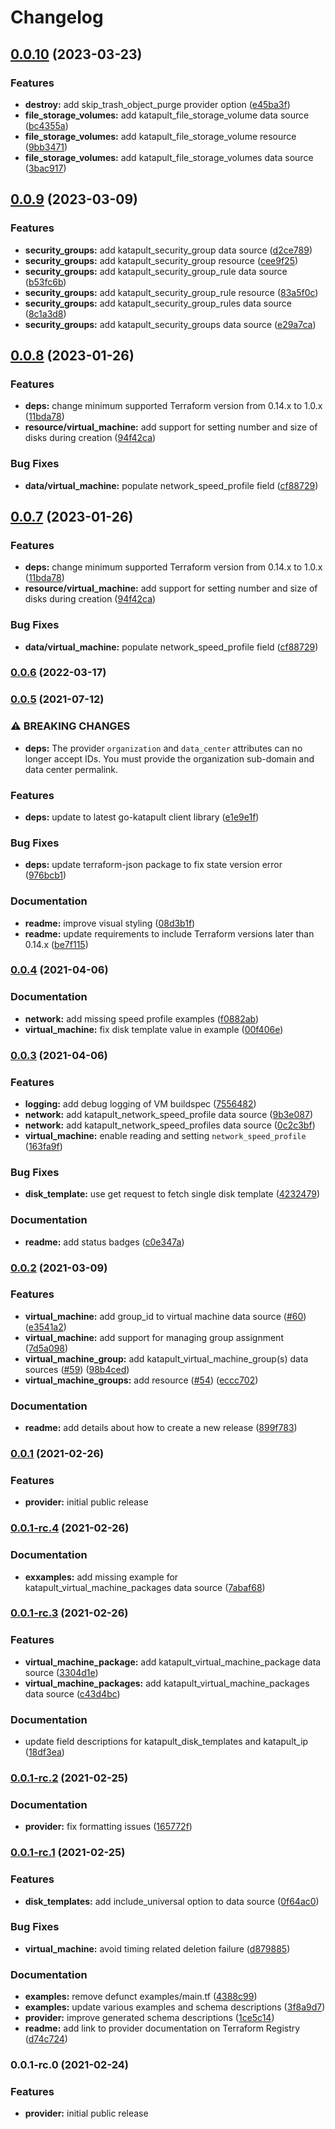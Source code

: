 # Changelog

## [0.0.10](https://github.com/krystal/terraform-provider-katapult/compare/v0.0.9...v0.0.10) (2023-03-23)


### Features

* **destroy:** add skip_trash_object_purge provider option ([e45ba3f](https://github.com/krystal/terraform-provider-katapult/commit/e45ba3f23b7c2bf880cf777430f191778a4dd50f))
* **file_storage_volumes:** add katapult_file_storage_volume data source ([bc4355a](https://github.com/krystal/terraform-provider-katapult/commit/bc4355afbabf1952c97327957d4e5812267ee32b))
* **file_storage_volumes:** add katapult_file_storage_volume resource ([9bb3471](https://github.com/krystal/terraform-provider-katapult/commit/9bb3471ea39bd00f939045c6dc70ae7ea50cc394))
* **file_storage_volumes:** add katapult_file_storage_volumes data source ([3bac917](https://github.com/krystal/terraform-provider-katapult/commit/3bac91701d2a6f9a1524602f10be7308cb3c756b))

## [0.0.9](https://github.com/krystal/terraform-provider-katapult/compare/v0.0.8...v0.0.9) (2023-03-09)


### Features

* **security_groups:** add katapult_security_group data source ([d2ce789](https://github.com/krystal/terraform-provider-katapult/commit/d2ce789392b9c9530d55de6fd5ac0c9e356ee40d))
* **security_groups:** add katapult_security_group resource ([cee9f25](https://github.com/krystal/terraform-provider-katapult/commit/cee9f250f03db5b9a65c69c69283bd5ab3dcaee8))
* **security_groups:** add katapult_security_group_rule data source ([b53fc6b](https://github.com/krystal/terraform-provider-katapult/commit/b53fc6ba78f33f6cf4588acabfceeb074dcba98f))
* **security_groups:** add katapult_security_group_rule resource ([83a5f0c](https://github.com/krystal/terraform-provider-katapult/commit/83a5f0c81febad63869b096239c161bbc165e724))
* **security_groups:** add katapult_security_group_rules data source ([8c1a3d8](https://github.com/krystal/terraform-provider-katapult/commit/8c1a3d852a2a859b162e698e08067eb76f196ca1))
* **security_groups:** add katapult_security_groups data source ([e29a7ca](https://github.com/krystal/terraform-provider-katapult/commit/e29a7caf7b31f3b64441761f2544efe6e106d149))

## [0.0.8](https://github.com/krystal/terraform-provider-katapult/compare/v0.0.7...v0.0.8) (2023-01-26)


### Features

* **deps:** change minimum supported Terraform version from 0.14.x to 1.0.x ([11bda78](https://github.com/krystal/terraform-provider-katapult/commit/11bda78609e61213a003baeb0ffb28059819d104))
* **resource/virtual_machine:** add support for setting number and size of disks during creation ([94f42ca](https://github.com/krystal/terraform-provider-katapult/commit/94f42ca0a3649dabb21c1974b92db581f3a41576))


### Bug Fixes

* **data/virtual_machine:** populate network_speed_profile field ([cf88729](https://github.com/krystal/terraform-provider-katapult/commit/cf887296ff91a05b73d2ee9937ab7e4fa225f7e5))

## [0.0.7](https://github.com/krystal/terraform-provider-katapult/compare/v0.0.6...v0.0.7) (2023-01-26)


### Features

* **deps:** change minimum supported Terraform version from 0.14.x to 1.0.x ([11bda78](https://github.com/krystal/terraform-provider-katapult/commit/11bda78609e61213a003baeb0ffb28059819d104))
* **resource/virtual_machine:** add support for setting number and size of disks during creation ([94f42ca](https://github.com/krystal/terraform-provider-katapult/commit/94f42ca0a3649dabb21c1974b92db581f3a41576))


### Bug Fixes

* **data/virtual_machine:** populate network_speed_profile field ([cf88729](https://github.com/krystal/terraform-provider-katapult/commit/cf887296ff91a05b73d2ee9937ab7e4fa225f7e5))

### [0.0.6](https://github.com/krystal/terraform-provider-katapult/compare/v0.0.5...v0.0.6) (2022-03-17)

### [0.0.5](https://github.com/krystal/terraform-provider-katapult/compare/v0.0.4...v0.0.5) (2021-07-12)


### ⚠ BREAKING CHANGES

* **deps:** The provider `organization` and `data_center` attributes can no longer accept IDs. You must provide the organization sub-domain and data center permalink.

### Features

* **deps:** update to latest go-katapult client library ([e1e9e1f](https://github.com/krystal/terraform-provider-katapult/commit/e1e9e1f0e31dcb69c32ba12d0aafc4b7b8b3b198))


### Bug Fixes

* **deps:** update terraform-json package to fix state version error ([976bcb1](https://github.com/krystal/terraform-provider-katapult/commit/976bcb1c1495bbb6a2691cccbff5a84981b6e255))


### Documentation

* **readme:** improve visual styling ([08d3b1f](https://github.com/krystal/terraform-provider-katapult/commit/08d3b1f8752a4f7f0689d1e1cb138e284bbb4198))
* **readme:** update requirements to include Terraform versions later than 0.14.x ([be7f115](https://github.com/krystal/terraform-provider-katapult/commit/be7f115f497561ec48d3553b4cbdf560aa966638))

### [0.0.4](https://github.com/krystal/terraform-provider-katapult/compare/v0.0.3...v0.0.4) (2021-04-06)


### Documentation

* **network:** add missing speed profile examples ([f0882ab](https://github.com/krystal/terraform-provider-katapult/commit/f0882abec8a668ca0ea308a505393a1672e2a53f))
* **virtual_machine:** fix disk template value in example ([00f406e](https://github.com/krystal/terraform-provider-katapult/commit/00f406e5d1a8954118e1a431423d33fffb09aa82))

### [0.0.3](https://github.com/krystal/terraform-provider-katapult/compare/v0.0.2...v0.0.3) (2021-04-06)


### Features

* **logging:** add debug logging of VM buildspec ([7556482](https://github.com/krystal/terraform-provider-katapult/commit/7556482e5fef937ab76324e673b8ab6143f49d2c))
* **network:** add katapult_network_speed_profile data source ([9b3e087](https://github.com/krystal/terraform-provider-katapult/commit/9b3e0878732f4df84a0e7f12319ca09a8bdfe0f4))
* **network:** add katapult_network_speed_profiles data source ([0c2c3bf](https://github.com/krystal/terraform-provider-katapult/commit/0c2c3bf62275234d2a6a01b1db1fb65708b50937))
* **virtual_machine:** enable reading and setting `network_speed_profile` ([163fa9f](https://github.com/krystal/terraform-provider-katapult/commit/163fa9fd726d68b3be36e71530786c56fdcd8653))


### Bug Fixes

* **disk_template:** use get request to fetch single disk template ([4232479](https://github.com/krystal/terraform-provider-katapult/commit/4232479822d8a044baf1738dd94670f7a11745c3))


### Documentation

* **readme:** add status badges ([c0e347a](https://github.com/krystal/terraform-provider-katapult/commit/c0e347a306d83f157f965f211c7847dd78a9157a))

### [0.0.2](https://github.com/krystal/terraform-provider-katapult/compare/v0.0.1...v0.0.2) (2021-03-09)


### Features

* **virtual_machine:** add group_id to virtual machine data source ([#60](https://github.com/krystal/terraform-provider-katapult/issues/60)) ([e3541a2](https://github.com/krystal/terraform-provider-katapult/commit/e3541a29da89eaa3139085a3baa230038ec86cc8))
* **virtual_machine:** add support for managing group assignment ([7d5a098](https://github.com/krystal/terraform-provider-katapult/commit/7d5a0983c1aa7074e56324057a3af0bcb87df6ae))
* **virtual_machine_group:** add katapult_virtual_machine_group(s) data sources ([#59](https://github.com/krystal/terraform-provider-katapult/issues/59)) ([98b4ced](https://github.com/krystal/terraform-provider-katapult/commit/98b4ced57989dd7c52694075372d90576ba3dd9e))
* **virtual_machine_groups:** add resource ([#54](https://github.com/krystal/terraform-provider-katapult/issues/54)) ([eccc702](https://github.com/krystal/terraform-provider-katapult/commit/eccc7029d2c079f09dd1f6a76ebdd52faaa7bb2a))


### Documentation

* **readme:** add details about how to create a new release ([899f783](https://github.com/krystal/terraform-provider-katapult/commit/899f7830f10c8eaf2e8016fe285357cc285b5c5d))

### [0.0.1](https://github.com/krystal/terraform-provider-katapult/compare/v0.0.1-rc.4...v0.0.1) (2021-02-26)


### Features

* **provider:** initial public release

### [0.0.1-rc.4](https://github.com/krystal/terraform-provider-katapult/compare/v0.0.1-rc.3...v0.0.1-rc.4) (2021-02-26)


### Documentation

* **exxamples:** add missing example for katapult_virtual_machine_packages data source ([7abaf68](https://github.com/krystal/terraform-provider-katapult/commit/7abaf68adc9205f7b1b2f6adddf5781e27eba570))

### [0.0.1-rc.3](https://github.com/krystal/terraform-provider-katapult/compare/v0.0.1-rc.2...v0.0.1-rc.3) (2021-02-26)


### Features

* **virtual_machine_package:** add katapult_virtual_machine_package data source ([3304d1e](https://github.com/krystal/terraform-provider-katapult/commit/3304d1e6983872a276b8e688096498e3315f7568))
* **virtual_machine_packages:** add katapult_virtual_machine_packages data source ([c43d4bc](https://github.com/krystal/terraform-provider-katapult/commit/c43d4bcaf88167affac1bd5e10119ed2075731fa))


### Documentation

* update field descriptions for katapult_disk_templates and katapult_ip ([18df3ea](https://github.com/krystal/terraform-provider-katapult/commit/18df3eab945c9e4520410f726422bfbe73652602))

### [0.0.1-rc.2](https://github.com/krystal/terraform-provider-katapult/compare/v0.0.1-rc.1...v0.0.1-rc.2) (2021-02-25)


### Documentation

* **provider:** fix formatting issues ([165772f](https://github.com/krystal/terraform-provider-katapult/commit/165772fbb804c6c304484c09b844b629a0cc094f))

### [0.0.1-rc.1](https://github.com/krystal/terraform-provider-katapult/compare/v0.0.1-rc.0...v0.0.1-rc.1) (2021-02-25)


### Features

* **disk_templates:** add include_universal option to data source ([0f64ac0](https://github.com/krystal/terraform-provider-katapult/commit/0f64ac0adf0b62880fa58f977b3074e9adb41c43))


### Bug Fixes

* **virtual_machine:** avoid timing related deletion failure ([d879885](https://github.com/krystal/terraform-provider-katapult/commit/d879885642a7bdd87d80a920d010a95b34b85e17))


### Documentation

* **examples:** remove defunct examples/main.tf ([4388c99](https://github.com/krystal/terraform-provider-katapult/commit/4388c99d84e6edd977af4fad0ba52e3d874b49a8))
* **examples:** update various examples and schema descriptions ([3f8a9d7](https://github.com/krystal/terraform-provider-katapult/commit/3f8a9d7857d52da717050e94fb59ca7c36fc8dd6))
* **provider:** improve generated schema descriptions ([1ce5c14](https://github.com/krystal/terraform-provider-katapult/commit/1ce5c14111a471a3f3e536984136f3ac108e07a0))
* **readme:** add link to provider documentation on Terraform Registry ([d74c724](https://github.com/krystal/terraform-provider-katapult/commit/d74c72490906e9ff6d0b595a437230cd2dba995b))

### 0.0.1-rc.0 (2021-02-24)


### Features

* **provider:** initial public release
